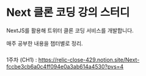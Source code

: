 # Next 클론 코딩 강의 스터디

NextJS를 활용해 트위터 클론 코딩 서비스를 개발합니다.

매주 공부한 내용을 챕터별로 정리.

###

1주차 (CH1) : https://relic-close-429.notion.site/Next-fccbe3cb6a0c4ff094e0a3ab614a4530?pvs=4
